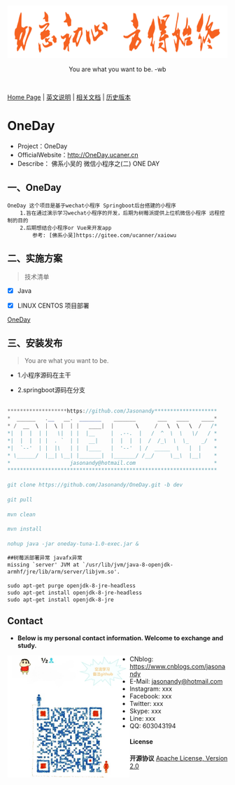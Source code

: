 <p align=center>
  <a href="https://github.com/Jasonandy/OneDay.git">
    <img src="https://raw.githubusercontent.com/Jasonandy/Note-X/master/Media/gif/logo.gif" width="680" height="120" alt="Raspi-X" >
  </a>
</p>

<p align=center>
    You are what you want to be. -wb
</p>

<p align="center">
	<a href="https://github.com/Jasonandy/OneDay.git"><img src="https://img.shields.io/badge/Build-Passing-green.svg?style=for-the-badge" alt=""></a>
	<a href="https://github.com/Jasonandy/OneDay.git"><img src="https://img.shields.io/badge/Author-Jason-orange.svg?style=for-the-badge" alt=""></a>
	<a href="https://github.com/Jasonandy/OneDay.git"><img src="https://img.shields.io/badge/Version-V1.0.0-blue.svg?style=for-the-badge" alt=""></a>
</p>

[Home Page](https://github.com/Jasonandy/OneDay.git) | [英文说明](https://github.com/Jasonandy/andorid-X/blob/master/Media/docs/README-EN.md) | [相关文档](https://github.com/Jasonandy/andorid-X/blob/master/docs/) | [历史版本](https://github.com/Jasonandy/OneDay.git)

# OneDay
* Project：OneDay
* OfficialWebsite：http://OneDay.ucaner.cn
* Describe： 佛系小吴的 微信小程序之(二) ONE DAY


## 一、OneDay

	OneDay 这个项目是基于wechat小程序 Springboot后台搭建的小程序
		1.旨在通过演示学习wechat小程序的开发，后期为树莓派提供上位机微信小程序 远程控制的目的
		2.后期想结合小程序or Vue来开发app 
			参考: [佛系小吴]https://gitee.com/ucanner/xaiowu


## 二、实施方案

> 技术清单
- [X] Java
- [X] LINUX CENTOS 项目部署


[OneDay](https://github.com/Jasonandy/OneDay.git)


## 三、安装发布

> You are what you want to be.

* 1.小程序源码在主干

* 2.springboot源码在分支

```java

*******************https://github.com/Jasonandy********************
*  ______   .__   __.  _______    _______       ___   ____    ____*
* /  __  \  |  \ |  | |   ____|  |       \     /   \  \   \  /   /*
*|  |  |  | |   \|  | |  |__     |  .--.  |   /  ^  \  \   \/   / *
*|  |  |  | |  . `  | |   __|    |  |  |  |  /  /_\  \  \_    _/  *
*|  `--'  | |  |\   | |  |____   |  '--'  | /  _____  \   |  |    *
* \______/  |__| \__| |_______|  |_______/ /__/     \__\  |__|    *
*                   jasonandy@hotmail.com                         *
*******************************************************************

git clone https://github.com/Jasonandy/OneDay.git -b dev

git pull

mvn clean

mvn install 

nohup java -jar oneday-tuna-1.0-exec.jar &

```

```properties
##树莓派部署异常 javafx异常
missing `server' JVM at `/usr/lib/jvm/java-8-openjdk-armhf/jre/lib/arm/server/libjvm.so'.

sudo apt-get purge openjdk-8-jre-headless
sudo apt-get install openjdk-8-jre-headless
sudo apt-get install openjdk-8-jre
```


## Contact
- **Below is my personal contact information. Welcome to exchange and study.**
<p align="center">
    <img src="https://raw.githubusercontent.com/Jasonandy/Note-X/master/Media/contact/WXQRCode.jpg" width="280" height="280" alt="WX" align="left" />
</p>

- CNblog: https://www.cnblogs.com/jasonandy
- E-Mail: jasonandy@hotmail.com 
- Instagram: xxx
- Facebook: xxx
- Twitter: xxx 
- Skype: xxx
- Line: xxx
- QQ: 603043194

#### License
**开源协议** [Apache License, Version 2.0](http://www.apache.org/licenses/LICENSE-2.0.html)